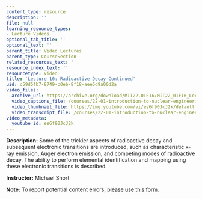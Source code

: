 ```yaml
---
content_type: resource
description: ''
file: null
learning_resource_types:
- Lecture Videos
optional_tab_title: ''
optional_text: ''
parent_title: Video Lectures
parent_type: CourseSection
related_resources_text: ''
resource_index_text: ''
resourcetype: Video
title: 'Lecture 10: Radioactive Decay Continued'
uid: c59d5fb7-8749-c0eb-8f18-aee5d9a00d2a
video_files:
  archive_url: https://archive.org/download/MIT22.01F16/MIT22_01F16_Lec10_300k.mp4
  video_captions_file: /courses/22-01-introduction-to-nuclear-engineering-and-ionizing-radiation-fall-2016/2571802e6f2a5d709fd6b0abeda482ce_es6f90JcJ2k.vtt
  video_thumbnail_file: https://img.youtube.com/vi/es6f90JcJ2k/default.jpg
  video_transcript_file: /courses/22-01-introduction-to-nuclear-engineering-and-ionizing-radiation-fall-2016/faed836d054f30d4865374bd66e1e4d0_es6f90JcJ2k.pdf
video_metadata:
  youtube_id: es6f90JcJ2k
---
```


**Description:** Some of the trickier aspects of radioactive decay and subsequent electronic transitions are introduced, such as characteristic x-ray emission, Auger electron emission, and competing modes of radioactive decay. The ability to perform elemental identification and mapping using these electronic transitions is described.

**Instructor:** Michael Short

**Note:** To report potential content errors, [please use this form](https://forms.gle/8B2zcUvfCtgJdTdE7).